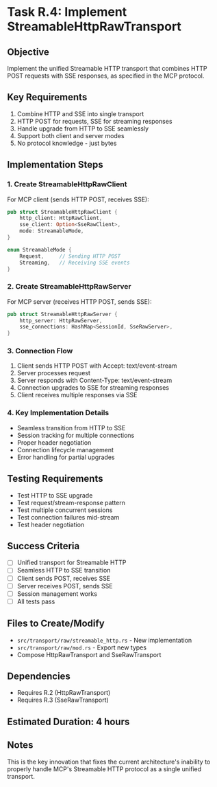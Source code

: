 # Task R.4: Implement StreamableHttpRawTransport

## Objective
Implement the unified Streamable HTTP transport that combines HTTP POST requests with SSE responses, as specified in the MCP protocol.

## Key Requirements
1. Combine HTTP and SSE into single transport
2. HTTP POST for requests, SSE for streaming responses
3. Handle upgrade from HTTP to SSE seamlessly
4. Support both client and server modes
5. No protocol knowledge - just bytes

## Implementation Steps

### 1. Create StreamableHttpRawClient
For MCP client (sends HTTP POST, receives SSE):
```rust
pub struct StreamableHttpRawClient {
    http_client: HttpRawClient,
    sse_client: Option<SseRawClient>,
    mode: StreamableMode,
}

enum StreamableMode {
    Request,     // Sending HTTP POST
    Streaming,   // Receiving SSE events
}
```

### 2. Create StreamableHttpRawServer
For MCP server (receives HTTP POST, sends SSE):
```rust
pub struct StreamableHttpRawServer {
    http_server: HttpRawServer,
    sse_connections: HashMap<SessionId, SseRawServer>,
}
```

### 3. Connection Flow
1. Client sends HTTP POST with Accept: text/event-stream
2. Server processes request
3. Server responds with Content-Type: text/event-stream
4. Connection upgrades to SSE for streaming responses
5. Client receives multiple responses via SSE

### 4. Key Implementation Details
- Seamless transition from HTTP to SSE
- Session tracking for multiple connections
- Proper header negotiation
- Connection lifecycle management
- Error handling for partial upgrades

## Testing Requirements
- Test HTTP to SSE upgrade
- Test request/stream-response pattern
- Test multiple concurrent sessions
- Test connection failures mid-stream
- Test header negotiation

## Success Criteria
- [ ] Unified transport for Streamable HTTP
- [ ] Seamless HTTP to SSE transition
- [ ] Client sends POST, receives SSE
- [ ] Server receives POST, sends SSE
- [ ] Session management works
- [ ] All tests pass

## Files to Create/Modify
- `src/transport/raw/streamable_http.rs` - New implementation
- `src/transport/raw/mod.rs` - Export new types
- Compose HttpRawTransport and SseRawTransport

## Dependencies
- Requires R.2 (HttpRawTransport)
- Requires R.3 (SseRawTransport)

## Estimated Duration: 4 hours

## Notes
This is the key innovation that fixes the current architecture's inability to properly handle MCP's Streamable HTTP protocol as a single unified transport.